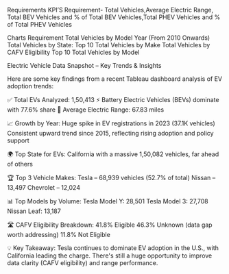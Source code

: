 Requirements
KPI’S Requirement- Total Vehicles,Average Electric Range, Total BEV Vehicles and % of Total BEV Vehicles,Total PHEV Vehicles and % of Total PHEV Vehicles

Charts Requirement
Total Vehicles by Model Year (From 2010 Onwards)
Total Vehicles by State:
Top 10 Total Vehicles by Make
Total Vehicles by CAFV Eligibility
Top 10 Total Vehicles by Model

Electric Vehicle Data Snapshot – Key Trends & Insights

Here are some key findings from a recent Tableau dashboard analysis of EV adoption trends:

✅ Total EVs Analyzed: 1,50,413
⚡ Battery Electric Vehicles (BEVs) dominate with 77.6% share
🔋 Average Electric Range: 67.83 miles

📈 Growth by Year:
Huge spike in EV registrations in 2023 (37.1K vehicles)
Consistent upward trend since 2015, reflecting rising adoption and policy support

🌍 Top State for EVs: California with a massive 1,50,082 vehicles, far ahead of others

🏆 Top 3 Vehicle Makes:
Tesla – 68,939 vehicles (52.7% of total)
Nissan – 13,497
Chevrolet – 12,024

📊 Top Models by Volume:
Tesla Model Y: 28,501
Tesla Model 3: 27,708
Nissan Leaf: 13,187

🛣️ CAFV Eligibility Breakdown:
41.8% Eligible
46.3% Unknown (data gap worth addressing)
11.8% Not Eligible

💡 Key Takeaway:
Tesla continues to dominate EV adoption in the U.S., with California leading the charge. There's still a huge opportunity to improve data clarity (CAFV eligibility) and range performance.

